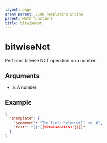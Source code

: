 ```yaml
---
layout: page
grand_parent: JSON Templating Engine
parent: Math functions
title: bitwiseNot
---
```


# bitwiseNot

Performs bitwise NOT operation on a number.

## Arguments

 - a: A number

## Example

```json
{
  "$template": {
    "$comment": "The field below will be -6",
    "test": "{{"{{bitwiseNot(5)"}}}}"
  }
}
```
